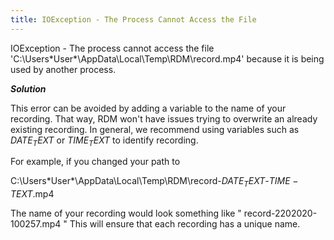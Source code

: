 ```yaml
---
title: IOException - The Process Cannot Access the File
---
```

IOException - The process cannot access the file &apos;C:\Users\*User*\AppData\Local\Temp\RDM\record.mp4&apos; because it is being used by another process.  

***Solution***

This error can be avoided by adding a variable to the name of your recording. That way, RDM won&apos;t have issues trying to overwrite an already existing recording. In general, we recommend using variables such as $DATE_TEXT$ or $TIME_TEXT$ to identify recording.  

For example, if you changed your path to  

C:\Users\*User*\AppData\Local\Temp\RDM\record-$DATE_TEXT$-$TIME-TEXT$.mp4  

The name of your recording would look something like &quot; record-2202020-100257.mp4 &quot; This will ensure that each recording has a unique name.
